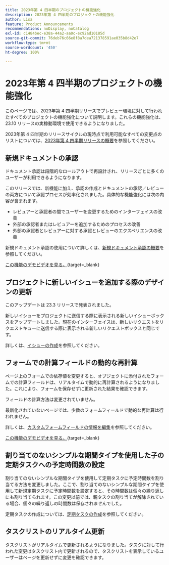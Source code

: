 ```yaml
---
title: 2023年第 4 四半期のプロジェクトの機能強化
description: 2023年第 4 四半期のプロジェクトの機能強化
author: Lisa
feature: Product Announcements
recommendations: noDisplay, noCatalog
exl-id: c1484bec-e38a-44a2-aa0c-ec92ad10185d
source-git-commit: 76deb76c66e8f8a7dea721378591ae035b8d42e7
workflow-type: tm+mt
source-wordcount: '450'
ht-degree: 100%

---
```


# 2023年第 4 四半期のプロジェクトの機能強化

このページでは、2023年第 4 四半期リリースでプレビュー環境に対して行われたすべてのプロジェクトの機能強化について説明します。これらの機能強化は、23.10 リリースの実稼動環境で使用できるようになりました。

2023年第 4 四半期のリリースサイクルの現時点で利用可能なすべての変更点のリストについては、[2023年第 4 四半期リリースの概要](/help/quicksilver/product-announcements/product-releases/23-q4-release-activity/23-q4-release-overview.md)を参照してください。

## 新規ドキュメントの承認

ドキュメント承認は段階的なロールアウトで再設計され、リリースごとに多くのユーザーが利用できるようになります。

このリリースでは、新機能に加え、承認の作成とドキュメントの承認／レビューの両方について承認プロセスが効率化されました。具体的な機能強化には次の内容が含まれます。

* レビュアーと承認者の間でユーザーを変更するためのインターフェイスの改善
* 外部の承認者またはレビュアーを追加するためのプロセスの改善
* 外部の承認者とレビュアーに対する承認とレビューのエクスペリエンスの改善

新規ドキュメント承認の使用について詳しくは、[新規ドキュメント承認の概要](/help/quicksilver/review-and-approve-work/document-reviews-and-approvals/document-approvals-overview.md)を参照してください。

[この機能のデモビデオを見る。](https://video.tv.adobe.com/v/3424867){target=_blank}

## プロジェクトに新しいイシューを追加する際のデザインの更新

このアップデートは 23.3 リリースで発表されました。

新しいイシューをプロジェクトに送信する際に表示される新しいイシューボックスをアップデートしました。現在のインターフェイスは、新しいリクエストをリクエストキューに送信する際に表示される新しいリクエストボックスと同じです。

詳しくは、[イシューの作成](/help/quicksilver/manage-work/issues/manage-issues/create-issues.md)を参照してください。

## フォームでの計算フィールドの動的な再計算

ページ上のフォームでの依存値を変更すると、オブジェクトに添付されたフォームでの計算フィールドは、リアルタイムで動的に再計算されるようになりました。これにより、フォームを保存せずに更新された結果を確認できます。

フィールドの計算方法は変更されていません。

最新化されていないページでは、少数のフォームフィールドで動的な再計算は行われません。

詳しくは、[カスタムフォームフィールドの情報を編集](/help/quicksilver/workfront-basics/work-with-custom-forms/edit-custom-forms.md)を参照してください。

[この機能のデモビデオを見る。](https://video.tv.adobe.com/v/3422678/){target=_blank}

## 割り当てのないシンプルな期間タイプを使用した子の定期タスクへの予定時間数の設定

割り当てのないシンプルな期間タイプを使用して定期タスクに予定時間数を割り当てる方法を変更しました。ここで、割り当てのないシンプルな期間タイプを使用して新規定期タスクに予定時間数を設定すると、その時間数は個々の繰り返しにも割り当てられます。この変更以前では、親タスクの割り当てが解除されている場合、個々の繰り返しの時間数は保存されませんでした。

定期タスクの作成については、[定期タスクの作成](/help/quicksilver/manage-work/tasks/create-tasks/create-recurring-tasks.md)を参照してください。

## タスクリストのリアルタイム更新

タスクリストがリアルタイムで更新されるようになりました。タスクに対して行われた変更はタスクリスト内で更新されるので、タスクリストを表示しているユーザーはページを更新せずに変更を確認できます。

